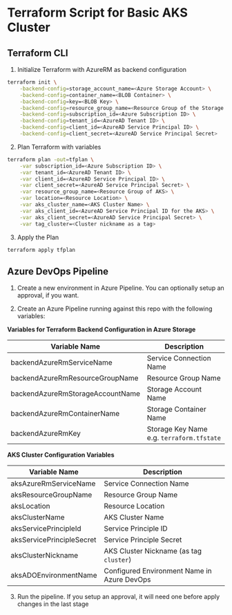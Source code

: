 # Terraform Script for Basic AKS Cluster

## Terraform CLI

1. Initialize Terraform with AzureRM as backend configuration

```sh
terraform init \
    -backend-config=storage_account_name=<Azure Storage Account> \
    -backend-config=container_name=<BLOB Container> \
    -backend-config=key=<BLOB Key> \
    -backend-config=resource_group_name=<Resource Group of the Storage Account> \
    -backend-config=subscription_id=<Azure Subscription ID> \
    -backend-config=tenant_id=<AzureAD Tenant ID> \
    -backend-config=client_id=<AzureAD Service Principal ID> \
    -backend-config=client_secret=<AzureAD Service Principal Secret>
```

2. Plan Terraform with variables

```sh
terraform plan -out=tfplan \
    -var subscription_id=<Azure Subscription ID> \
    -var tenant_id=<AzureAD Tenant ID> \
    -var client_id=<AzureAD Service Principal ID> \
    -var client_secret=<AzureAD Service Principal Secret> \
    -var resource_group_name=<Resource Group of AKS> \
    -var location=<Resource Location> \
    -var aks_cluster_name=<AKS Cluster Name> \
    -var aks_client_id=<AzureAD Service Principal ID for the AKS> \
    -var aks_client_secret=<AzureAD Service Principal Secret> \
    -var tag_cluster=<Cluster nickname as a tag>
```

3. Apply the Plan

```sh
terraform apply tfplan
```

## Azure DevOps Pipeline

1. Create a new environment in Azure Pipeline. You can optionally setup an approval, if you want.

2. Create an Azure Pipeline running against this repo with the following variables:

**Variables for Terraform Backend Configuration in Azure Storage**

| Variable Name | Description |
| --- | --- |
| backendAzureRmServiceName | Service Connection Name |
| backendAzureRmResourceGroupName | Resource Group Name |
| backendAzureRmStorageAccountName | Storage Account Name |
| backendAzureRmContainerName | Storage Container Name |
| backendAzureRmKey | Storage Key Name e.g. `terraform.tfstate` |

**AKS Cluster Configuration Variables**

| Variable Name | Description |
| --- | --- |
| aksAzureRmServiceName | Service Connection Name |
| aksResourceGroupName | Resource Group Name |
| aksLocation | Resource Location |
| aksClusterName | AKS Cluster Name |
| aksServicePrincipleId | Service Principle ID |
| aksServicePrincipleSecret | Service Principle Secret |
| aksClusterNickname | AKS Cluster Nickname (as tag `cluster`) |
| aksADOEnvironmentName | Configured Environment Name in Azure DevOps |

3. Run the pipeline. If you setup an approval, it will need one before apply changes in the last stage